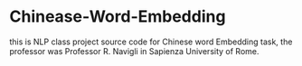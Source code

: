 # Chinease-Word-Embedding
this is NLP class project source code for Chinese word Embedding task, the professor was Professor R. Navigli in Sapienza University of Rome.
